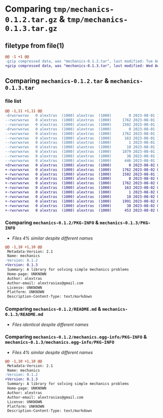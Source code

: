 # Comparing `tmp/mechanics-0.1.2.tar.gz` & `tmp/mechanics-0.1.3.tar.gz`

## filetype from file(1)

```diff
@@ -1 +1 @@
-gzip compressed data, was "mechanics-0.1.2.tar", last modified: Tue Aug  1 17:56:01 2023, max compression
+gzip compressed data, was "mechanics-0.1.3.tar", last modified: Wed Aug  2 08:43:27 2023, max compression
```

## Comparing `mechanics-0.1.2.tar` & `mechanics-0.1.3.tar`

### file list

```diff
@@ -1,11 +1,11 @@
-drwxrwxrwx   0 alextras  (1000) alextras  (1000)        0 2023-08-01 17:56:01.425500 mechanics-0.1.2/
--rwxrwxrwx   0 alextras  (1000) alextras  (1000)     1762 2023-08-01 17:56:01.417334 mechanics-0.1.2/PKG-INFO
--rwxrwxrwx   0 alextras  (1000) alextras  (1000)     1502 2023-08-01 17:21:26.000000 mechanics-0.1.2/README.md
-drwxrwxrwx   0 alextras  (1000) alextras  (1000)        0 2023-08-01 17:56:01.348306 mechanics-0.1.2/mechanics.egg-info/
--rwxrwxrwx   0 alextras  (1000) alextras  (1000)     1762 2023-08-01 17:56:00.000000 mechanics-0.1.2/mechanics.egg-info/PKG-INFO
--rwxrwxrwx   0 alextras  (1000) alextras  (1000)      163 2023-08-01 17:56:00.000000 mechanics-0.1.2/mechanics.egg-info/SOURCES.txt
--rwxrwxrwx   0 alextras  (1000) alextras  (1000)        1 2023-08-01 17:56:00.000000 mechanics-0.1.2/mechanics.egg-info/dependency_links.txt
--rwxrwxrwx   0 alextras  (1000) alextras  (1000)       10 2023-08-01 17:56:00.000000 mechanics-0.1.2/mechanics.egg-info/top_level.txt
--rwxrwxrwx   0 alextras  (1000) alextras  (1000)     1079 2023-08-01 17:15:31.000000 mechanics-0.1.2/mechanics.py
--rwxrwxrwx   0 alextras  (1000) alextras  (1000)       38 2023-08-01 17:56:01.428195 mechanics-0.1.2/setup.cfg
--rwxrwxrwx   0 alextras  (1000) alextras  (1000)      446 2023-08-01 17:55:53.000000 mechanics-0.1.2/setup.py
+drwxrwxrwx   0 alextras  (1000) alextras  (1000)        0 2023-08-02 08:43:27.360815 mechanics-0.1.3/
+-rwxrwxrwx   0 alextras  (1000) alextras  (1000)     1762 2023-08-02 08:43:27.336483 mechanics-0.1.3/PKG-INFO
+-rwxrwxrwx   0 alextras  (1000) alextras  (1000)     1502 2023-08-01 17:21:26.000000 mechanics-0.1.3/README.md
+drwxrwxrwx   0 alextras  (1000) alextras  (1000)        0 2023-08-02 08:43:27.256654 mechanics-0.1.3/mechanics.egg-info/
+-rwxrwxrwx   0 alextras  (1000) alextras  (1000)     1762 2023-08-02 08:43:26.000000 mechanics-0.1.3/mechanics.egg-info/PKG-INFO
+-rwxrwxrwx   0 alextras  (1000) alextras  (1000)      163 2023-08-02 08:43:26.000000 mechanics-0.1.3/mechanics.egg-info/SOURCES.txt
+-rwxrwxrwx   0 alextras  (1000) alextras  (1000)        1 2023-08-02 08:43:26.000000 mechanics-0.1.3/mechanics.egg-info/dependency_links.txt
+-rwxrwxrwx   0 alextras  (1000) alextras  (1000)       10 2023-08-02 08:43:26.000000 mechanics-0.1.3/mechanics.egg-info/top_level.txt
+-rwxrwxrwx   0 alextras  (1000) alextras  (1000)     1991 2023-08-02 08:41:51.000000 mechanics-0.1.3/mechanics.py
+-rwxrwxrwx   0 alextras  (1000) alextras  (1000)       38 2023-08-02 08:43:27.365572 mechanics-0.1.3/setup.cfg
+-rwxrwxrwx   0 alextras  (1000) alextras  (1000)      453 2023-08-02 08:43:13.000000 mechanics-0.1.3/setup.py
```

### Comparing `mechanics-0.1.2/PKG-INFO` & `mechanics-0.1.3/PKG-INFO`

 * *Files 4% similar despite different names*

```diff
@@ -1,10 +1,10 @@
 Metadata-Version: 2.1
 Name: mechanics
-Version: 0.1.2
+Version: 0.1.3
 Summary: A library for solving simple mechanics problems
 Home-page: UNKNOWN
 Author: alextras
 Author-email: alextrasias@gmail.com
 License: UNKNOWN
 Platform: UNKNOWN
 Description-Content-Type: text/markdown
```

### Comparing `mechanics-0.1.2/README.md` & `mechanics-0.1.3/README.md`

 * *Files identical despite different names*

### Comparing `mechanics-0.1.2/mechanics.egg-info/PKG-INFO` & `mechanics-0.1.3/mechanics.egg-info/PKG-INFO`

 * *Files 4% similar despite different names*

```diff
@@ -1,10 +1,10 @@
 Metadata-Version: 2.1
 Name: mechanics
-Version: 0.1.2
+Version: 0.1.3
 Summary: A library for solving simple mechanics problems
 Home-page: UNKNOWN
 Author: alextras
 Author-email: alextrasias@gmail.com
 License: UNKNOWN
 Platform: UNKNOWN
 Description-Content-Type: text/markdown
```


